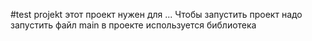 #test projekt
этот проект нужен для ...
Чтобы запустить проект надо запустить файл main
в проекте используется библиотека
